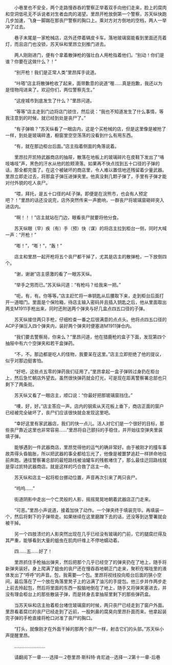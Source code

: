 <div class="read-content j_readContent" id="">
                <p>　　小巷里也不安全，两个走路慢吞吞的警察正举着双手向他们走来，脸上的腐肉和空洞低吼无不诉说者对生者血肉的渴望。里昂开枪放倒第一个警察，苏天纵快跑几步加速，飞身一脚踹在那丧尸警察的胸口上。乘对方对方倒地的空档，两人一举冲了过去。<p>　　巷子末尾是一家枪械店，店外还停着辆皮卡车。落地玻璃窗能看到里面还亮着灯，而且店门也没锁，苏天纵和里昂立刻推门进去。<p>　　两人刚刚进门，便有个拿着散弹枪的强壮白人用枪指着他们。“别动！你们是谁？你要在这做什么？！”<p>　　“别开枪！我们是正常人类”里昂挥手说道。<p>　　“咔嗒”店主将散弹枪收了起来，面带歉意的说道“喔……真是抱歉，我还以为是怪物闯进来了。欢迎你们，两位警察先生。”<p>　　“这座城市到底发生了什么？”里昂问道。<p>　　“等等”店主走到门边将店门锁住，然后说：“我也不知道发生了什么事情，等我注意到的时候，就已经到处是丧尸了。”<p>　　“有子弹嘛？”苏天纵看了一眼店内，这是个买枪械的店，但是这里像是被抢了一样，到处是玻璃碎渣，橱窗里空空荡荡的没看到什么有用东西。<p>　　“有，就在那边柜台后面。”店主指着侧面的角落说着。<p>　　里昂拉开凯特武器商店的抽屉，散落在地板上的玻璃碎片在皮鞋下发出了“咯吱咯吱”声，黑色的汗水从他的脸颊滑落。如果再不快点找到五十口径的子弹的话，那全都完蛋了。在这个被破坏的商店里，令人难以置信地还残留着少量武器。里昂立即走过去，将那盒子弹压进弹夹里。他真没剩几颗子弹了，手里有子弹才能对付外貌的吃人丧尸。<p>　　“喂，拜托，是五十口径的AE子弹。即便是在浣熊市，也会有人预定吧？！”里昂的话还没说完，店外突然传来一声脆响，一群丧尸将玻璃窗砸碎突入进店内。<p>　　“啊！！！”店主就站在门边，眼看丧尸就要将他分食。<p>　　苏天纵眼（早）疾（有）手（预）快（谋）的将店主拉到柜台一侧，同时大喊一声：“开枪！”<p>　　“嘭！”，“嘭！”，“轰！”<p>　　店主和里昂一起开枪将五个丧尸都干掉了，尤其是店主的散弹枪，一下放倒四个。<p>　　“谢，谢谢”店主感激的看了一眼苏天纵。<p>　　“举手之劳而已。”苏天纵问道：“有枪吗？给我来一把。”<p>　　“呃，有，有。你等等。”店主赶忙将一串钥匙从后腰取下来，走到柜台后面打开一道暗门。里面是个保险箱，待店主输入密码并且插入钥匙之后，他从里面取出两支M1911手枪出来，同时还附送两个弹夹与好几盒点四五口径的子弹。<p>　　苏天纵接住两只手枪，仔细检查一番之后很满意的点点头。他将点四五口径的ACP子弹压入四个弹夹内，装好两个弹夹时便塞进M1911弹仓内。<p>　　“我们要去警察局，你来么？”里昂问道，他在猎鹿枪的盒子下面，发现第四个抽屉中有六个空弹夹和若干盒弹药。<p>　　“不，不。那边都是吃人的怪物，我要呆在这里。”店主立即拒绝了他的提议，似乎对那边挺害怕。<p>　　“好吧，这些点五零的弹药我们征用了。”里昂拿起一盒子弹转过身扔在柜台上，然后急忙朝店外望去。虽然很快弹药就会打光，可是现在距离警察署总部也只剩下了两条街。<p>　　苏天纵又看了一眼店主，顺口说：“你最好把那玻璃窗挡住。”<p>　　“噢，好，好。”店主答应一声。店内的钢索从天花板上垂下，商店正面的窗户已经被完全破坏了，丧尸们应该很快就会发现这里吧。<p>　　“幸好这里有家武器店，我们的快一点儿。活人对它们是一个很好的目标，那些丧尸靠近这里也非常容易……”里昂将自己颤抖的手稳住，并开始往空弹夹里装填子弹。<p>　　能够遇到一件武器商店，里昂觉得他的运气的确非常好。由于被刚才的撞车事故弄得头昏脑胀，所以把武器的事全都给忘光了，他像是被噩梦追赶一样拼命地往前奔跑。通往警察署总部的最短路线被油罐车的残骸堵住了，那么最佳迂回路线就是穿过凯特武器商店。就是这样的巧合救了店主一命。<p>　　苏天纵和店主一起将柜台挪动位置，声音再次引来了两只丧尸。<p>　　“呜呜……”<p>　　街道阴影中走出一个亡灵般的人影，摇摇晃晃地朝着武器店正门走来。<p>　　“可恶。”里昂小声说道，接着加快了动作。一个弹夹终于填装完毕。再填装一个，然后将剩下的子弹带走。如果继续在这里磨蹭下去的话，还没等到达警署就会被干掉。<p>　　另一个四肢溃烂的人影突然出现在几乎已经没有玻璃的门前，它的腿腐烂得及其严重，能够看到大量的蛆虫在肌肉纤维上不停地蠕动着。<p>　　四……五……好了！<p>　　里昂抓住手枪抽出弹夹，然后把那个几乎已经空了的弹夹扔在了地上，随手将新弹夹装好。身上爬满了蛆虫的丧尸还在慢吞吞地朝正门走来，聚积在喉咙里的液体发出了“呼呼”的声音。包，我需要—个包。里昂将视线投向柜台后面的狭小空间，最后落在了一个放在角落里凳子上的沾满了油污的手提包。他三步并作两步走上前去拎起包，然后将里面的东西一股脑地倒在了地上，随手又将弹夹塞进去，并没有理会柜台上的那些散装子弹，而是转身去拿抽屉里剩下的那些弹药盒。<p>　　当苏天纵和店主抬着柜台堵住玻璃窗的时候，两只丧尸已经走到了窗户外面。里昂看着腐烂的丧尸已经走到了近前，一股刺鼻的腐臭向里昂扑面而来。他拿起装完子弹的手枪直接将枪口对准了丧尸的胸口。<p>　　“打头，就像刚才在外面干掉的那两个丧尸一样，射击它们的头部。”苏天纵小声提醒里昂。<p>　　……………………<p>　　请翻阅下一章----选择一.2卷里昂·斯科特·肯尼迪--选择一.2第十一章-后巷<p> 
            </div>